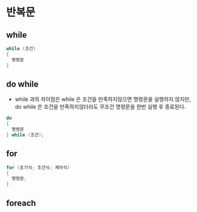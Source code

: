 # 반복문

## while
```C++
while (조건)
{
  명령문
}
```
## do while
- while 과의 차이점은 while 은 조건을 만족하지않으면 명령문을 실행하지 않지만,  
do while 은 조건을 만족하지않더라도 무조건 명령문을 한번 실행 후 종료된다.
```C++
do
{
  명령문
} while (조건);
```
## for
```C++
for (초기식; 조건식; 제어식)
{
  명령문;
}
```
## foreach

##
